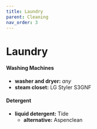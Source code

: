 ```yaml
---
title: Laundry
parent: Cleaning
nav_order: 3
---
```

# Laundry

#### Washing Machines

- **washer and dryer:** *any*
- **steam closet:** LG Styler S3GNF


#### Detergent

- **liquid detergent:** Tide
	- **alternative:** Aspenclean
